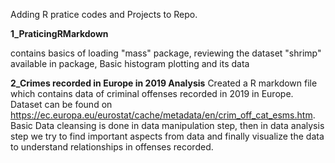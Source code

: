 Adding R pratice codes and Projects to Repo.

**1_PraticingRMarkdown**

contains basics of loading "mass" package,
reviewing the dataset "shrimp" available in package,
Basic histogram plotting and its data

**2_Crimes recorded in Europe in 2019 Analysis**
Created a R markdown file which contains data of criminal offenses recorded in 2019 in Europe.
Dataset can be found on https://ec.europa.eu/eurostat/cache/metadata/en/crim_off_cat_esms.htm.
Basic Data cleansing is done in data manipulation step, then in data analysis step
we try to find important aspects from data and finally visualize the data
to understand relationships in offenses recorded.

